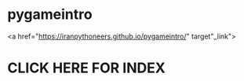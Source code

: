 # pygameintro
<a href="https://iranpythoneers.github.io/pygameintro/" target"_link"><h1><b>CLICK HERE FOR INDEX</b></h1></a>